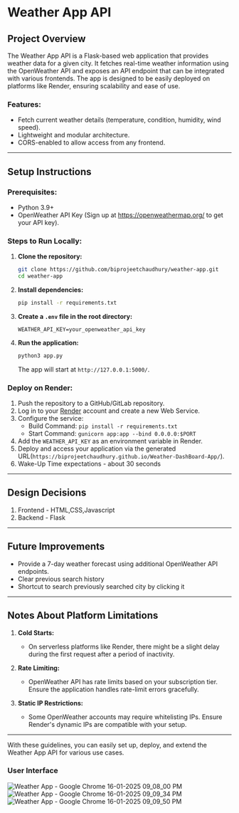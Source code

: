 # Weather App API

## **Project Overview**
The Weather App API is a Flask-based web application that provides weather data for a given city. It fetches real-time weather information using the OpenWeather API and exposes an API endpoint that can be integrated with various frontends. The app is designed to be easily deployed on platforms like Render, ensuring scalability and ease of use.

### **Features:**
- Fetch current weather details (temperature, condition, humidity, wind speed).
- Lightweight and modular architecture.
- CORS-enabled to allow access from any frontend.

---

## **Setup Instructions**

### **Prerequisites:**
- Python 3.9+
- OpenWeather API Key (Sign up at https://openweathermap.org/ to get your API key).

### **Steps to Run Locally:**

1. **Clone the repository:**
   ```bash
   git clone https://github.com/biprojeetchaudhury/weather-app.git
   cd weather-app
   ```

2. **Install dependencies:**
   ```bash
   pip install -r requirements.txt
   ```

3. **Create a `.env` file in the root directory:**
   ```plaintext
   WEATHER_API_KEY=your_openweather_api_key
   ```

4. **Run the application:**
   ```bash
   python3 app.py
   ```
   The app will start at `http://127.0.0.1:5000/`.

### **Deploy on Render:**
1. Push the repository to a GitHub/GitLab repository.
2. Log in to your [Render](https://render.com/) account and create a new Web Service.
3. Configure the service:
   - Build Command: `pip install -r requirements.txt`
   - Start Command: `gunicorn app:app --bind 0.0.0.0:$PORT`
4. Add the `WEATHER_API_KEY` as an environment variable in Render.
5. Deploy and access your application via the generated URL(`https://biprojeetchaudhury.github.io/Weather-DashBoard-App/`).
6. Wake-Up Time expectations - about 30 seconds

---

## **Design Decisions**
1. Frontend - HTML,CSS,Javascript
2. Backend - Flask

---

## **Future Improvements**

- Provide a 7-day weather forecast using additional OpenWeather API endpoints.
- Clear previous search history
- Shortcut to search previously searched city by clicking it

---

## **Notes About Platform Limitations**
1. **Cold Starts:**
   - On serverless platforms like Render, there might be a slight delay during the first request after a period of inactivity.

2. **Rate Limiting:**
   - OpenWeather API has rate limits based on your subscription tier. Ensure the application handles rate-limit errors gracefully.

3. **Static IP Restrictions:**
   - Some OpenWeather accounts may require whitelisting IPs. Ensure Render's dynamic IPs are compatible with your setup.

---

With these guidelines, you can easily set up, deploy, and extend the Weather App API for various use cases.

### **User Interface**
![Weather App - Google Chrome 16-01-2025 09_08_00 PM](https://github.com/user-attachments/assets/192d485a-d382-4378-92c0-b5c5eb6ac302)
![Weather App - Google Chrome 16-01-2025 09_09_34 PM](https://github.com/user-attachments/assets/faa145a9-1878-4a8f-9040-2095d447c9df)
![Weather App - Google Chrome 16-01-2025 09_09_50 PM](https://github.com/user-attachments/assets/c47c7d99-2a73-4a68-b84e-1c6f5ba1c5af)


